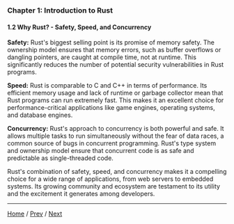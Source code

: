 ### Chapter 1: Introduction to Rust

#### 1.2 Why Rust? - Safety, Speed, and Concurrency

**Safety:** Rust's biggest selling point is its promise of memory safety. The ownership model ensures that memory errors, such as buffer overflows or dangling pointers, are caught at compile time, not at runtime. This significantly reduces the number of potential security vulnerabilities in Rust programs.

**Speed:** Rust is comparable to C and C++ in terms of performance. Its efficient memory usage and lack of runtime or garbage collector mean that Rust programs can run extremely fast. This makes it an excellent choice for performance-critical applications like game engines, operating systems, and database engines.

**Concurrency:** Rust's approach to concurrency is both powerful and safe. It allows multiple tasks to run simultaneously without the fear of data races, a common source of bugs in concurrent programming. Rust's type system and ownership model ensure that concurrent code is as safe and predictable as single-threaded code.

Rust's combination of safety, speed, and concurrency makes it a compelling choice for a wide range of applications, from web servers to embedded systems. Its growing community and ecosystem are testament to its utility and the excitement it generates among developers.

---

[Home](/) / [Prev](/Chapter_1/1_1.md) / [Next](/Chapter_1/1_3.md)